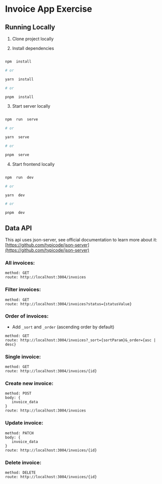 # Invoice App Exercise

## Running Locally

1. Clone project locally

2. Install dependencies

```bash

npm  install

# or

yarn  install

# or

pnpm  install

```

3. Start server locally

```bash

npm  run  serve

# or

yarn  serve

# or

pnpm  serve

```

4. Start frontend locally

```bash

npm  run  dev

# or

yarn  dev

# or

pnpm  dev

```

## Data API

This api uses json-server, see official documentation to learn more about it: [https://github.com/typicode/json-server](https://github.com/typicode/json-server)

### All invoices:

```
method: GET
route: http://localhost:3004/invoices
```

### Filter invoices:

```
method: GET
route: http://localhost:3004/invoices?status={statusValue}
```

### Order of invoices:

- Add `_sort` and `_order` (ascending order by default)

```
method: GET
route: http://localhost:3004/invoices?_sort={sortParam}&_order={asc | desc}
```

### Single invoice:

```
method: GET
route: http://localhost:3004/invoices/{id}
```

### Create new invoice:

```
method: POST
body: {
   invoice_data
}
route: http://localhost:3004/invoices
```

### Update invoice:

```
method: PATCH
body: {
   invoice_data
}
route: http://localhost:3004/invoices/{id}
```

### Delete invoice:

```
method: DELETE
route: http://localhost:3004/invoices/{id}
```
